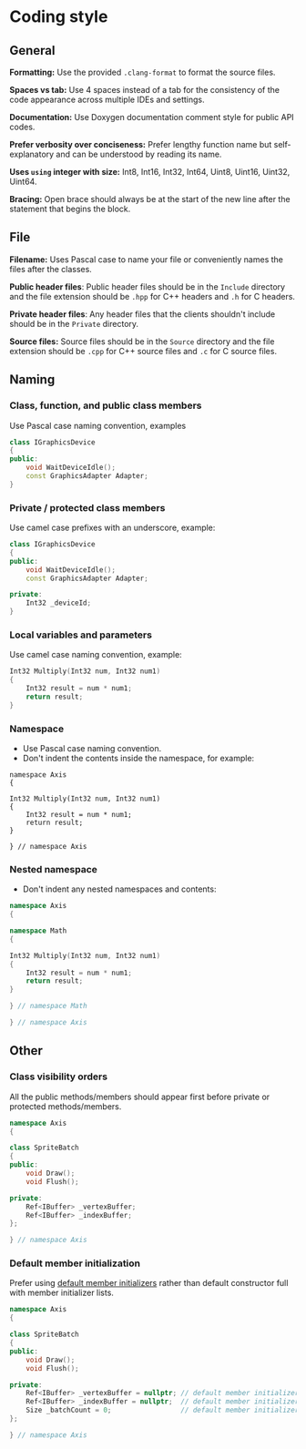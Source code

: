 # Coding style

## General

**Formatting:** Use the provided `.clang-format` to format the source files.

**Spaces vs tab:** Use 4 spaces instead of a tab for the consistency of the code appearance across multiple IDEs and settings.

**Documentation:** Use Doxygen documentation comment style for public API codes.

**Prefer verbosity over conciseness:** Prefer lengthy function name but self-explanatory and can be understood by reading its name.

**Uses `using` integer with size:** Int8, Int16, Int32, Int64, Uint8, Uint16, Uint32, Uint64.

**Bracing:** Open brace should always be at the start of the new line after the statement that begins the block.

## File

**Filename:** Uses Pascal case to name your file or conveniently names the files after the classes.

**Public header files**: Public header files should be in the `Include` directory and the file extension should be `.hpp` for C++ headers and `.h` for C headers.

**Private header files**: Any header files that the clients shouldn't include should be in the `Private` directory.

**Source files:** Source files should be in the `Source` directory and the file extension should be `.cpp` for C++ source files and `.c` for C source files.

## Naming

### Class, function, and public class members

Use Pascal case naming convention, examples

```cxx
class IGraphicsDevice
{
public:
    void WaitDeviceIdle();
    const GraphicsAdapter Adapter;
}
```

### Private / protected class members

Use camel case prefixes with an underscore, example:

```cxx
class IGraphicsDevice
{
public:
    void WaitDeviceIdle();
    const GraphicsAdapter Adapter;

private:
    Int32 _deviceId;
}
```

### Local variables and parameters

Use camel case naming convention, example:

```cxx
Int32 Multiply(Int32 num, Int32 num1)
{
    Int32 result = num * num1;
    return result;
}
```

### Namespace

- Use Pascal case naming convention.
- Don't indent the contents inside the namespace, for example:

```CXX
namespace Axis
{

Int32 Multiply(Int32 num, Int32 num1)
{
    Int32 result = num * num1;
    return result;
}

} // namespace Axis
```

### Nested namespace

- Don't indent any nested namespaces and contents:

```cxx
namespace Axis
{

namespace Math
{

Int32 Multiply(Int32 num, Int32 num1)
{
    Int32 result = num * num1;
    return result;
}

} // namespace Math

} // namespace Axis
```

## Other

### Class visibility orders

All the public methods/members should appear first before private or protected methods/members.

```cxx
namespace Axis
{

class SpriteBatch
{
public:
    void Draw();
    void Flush();

private:
    Ref<IBuffer> _vertexBuffer;
    Ref<IBuffer> _indexBuffer;
};

} // namespace Axis
```

### Default member initialization

Prefer using [default member initializers](https://en.cppreference.com/w/cpp/language/constructor) rather than default constructor full with member initializer lists.

```cxx
namespace Axis
{

class SpriteBatch
{
public:
    void Draw();
    void Flush();

private:
    Ref<IBuffer> _vertexBuffer = nullptr; // default member initializer
    Ref<IBuffer> _indexBuffer = nullptr;  // default member initializer
    Size _batchCount = 0;                 // default member initializer
};

} // namespace Axis
```
